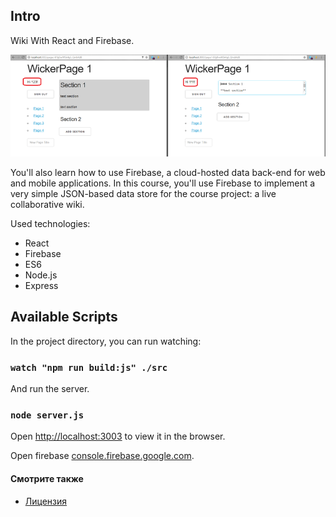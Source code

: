 ## Intro

Wiki With React and Firebase.

![](./img.png "")


You'll also learn how to use Firebase, a cloud-hosted data back-end for web and mobile applications. In this course, you'll use Firebase to implement a very simple JSON-based data store for the course project: a live collaborative wiki.

Used technologies: 

* React
* Firebase
* ES6
* Node.js
* Express


## Available Scripts

In the project directory, you can run watching:

### `watch "npm run build:js" ./src`

And run the server.

### `node server.js`

Open [http://localhost:3003](http://localhost:3003) to view it in the browser.


Open firebase [console.firebase.google.com](https://console.firebase.google.com).


#### Смотрите также
* [Лицензия](./license.md)


